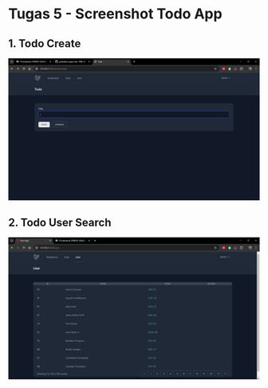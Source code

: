 # Tugas 5 - Screenshot Todo App
 
 ## 1. Todo Create 
 ![alt text](screenshot/tugas5/image.png)
 ## 2. Todo User Search
 ![alt text](screenshot/tugas5/Screenshot%202025-04-25%20203450.png)